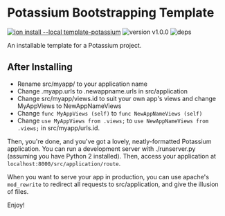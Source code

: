# Potassium Bootstrapping Template
[![ion install --local template-potassium](https://img.shields.io/badge/ion%20install%20----local-template--potassium-blue.svg?style=flat-square)](https://github.com/IodineLang/Ion)
![version v1.0.0](https://img.shields.io/badge/version-v1.0.0-blue.svg?style=flat-square)
![deps](https://img.shields.io/badge/dependencies-potassium-blue.svg?style=flat-square)

An installable template for a Potassium project.

## After Installing
- Rename src/myapp/ to your application name
- Change .myapp.urls to .newappname.urls in src/application
- Change src/myapp/views.id to suit your own app's views and change MyAppViews to
NewAppNameViews
- Change `func MyAppViews (self)` to `func NewAppNameViews (self)`
- Change `use MyAppViews from .views;` to `use NewAppNameViews from .views;` in src/myapp/urls.id.

Then, you're done, and you've got a lovely, neatly-formatted Potassium 
application. You can run a development server with ./runserver.py (assuming you
have Python 2 installed). Then, access your application at `localhost:8000/src/application/route`.

When you want to serve your app in production, you can use apache's `mod_rewrite`
to redirect all requests to src/application, and give the illusion of files.

Enjoy! 
